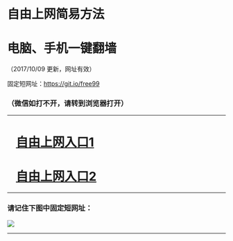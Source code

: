 ﻿# 自由上网简易方法

# 电脑、手机一键翻墙

（2017/10/09 更新，网址有效）

固定短网址：https://git.io/free99

### （微信如打不开，请转到浏览器打开）


***





# &nbsp;&nbsp; <a href="http://ft155232721.fwq-tz-1001.info/fwqtz01.html?t=10090012493 " target="_blank">自由上网入口1</a>
# &nbsp;&nbsp; <a href="http://ft3276119792.fwq-tz-1002.info/fwqtz02.html?t=100900129890 " target="_blank">自由上网入口2</a>
***

### 请记住下图中固定短网址：

<img src="https://s3-us-west-2.amazonaws.com/fwq-1001/yjfq-20170905okok.png" /> 


***

